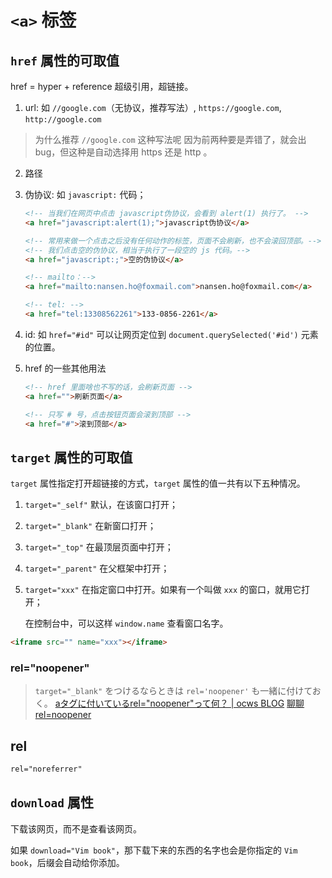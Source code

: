 # `<a>` 标签

## `href` 属性的可取值

href = hyper + reference 超级引用，超链接。

1. url: 如 `//google.com`（无协议，推荐写法）, `https://google.com`, `http://google.com`

> 为什么推荐 `//google.com` 这种写法呢
> 因为前两种要是弄错了，就会出 bug，但这种是自动选择用 https 还是 http 。
    
2. 路径

3. 伪协议: 如 `javascript:` 代码；
    ```html
    <!-- 当我们在网页中点击 javascript伪协议，会看到 alert(1) 执行了。 -->
    <a href="javascript:alert(1);">javascript伪协议</a>
    
    <!-- 常用来做一个点击之后没有任何动作的标签，页面不会刷新，也不会滚回顶部。-->
    <!-- 我们点击空的伪协议，相当于执行了一段空的 js 代码。-->
    <a href="javascript:;">空的伪协议</a>

    <!-- mailto：-->
    <a href="mailto:nansen.ho@foxmail.com">nansen.ho@foxmail.com</a>

    <!-- tel: -->
    <a href="tel:13308562261">133-0856-2261</a>
    ```
    
4. id: 如 `href="#id"` 可以让网页定位到 `document.querySelected('#id')` 元素的位置。
    
5. href 的一些其他用法
    
    ```html
    <!-- href 里面啥也不写的话，会刷新页面 -->
    <a href="">刷新页面</a>
    
    <!-- 只写 # 号，点击按钮页面会滚到顶部 -->
    <a href="#">滚到顶部</a>
    ```    

## `target` 属性的可取值

`target` 属性指定打开超链接的方式，`target` 属性的值一共有以下五种情况。

1. `target="_self"` 默认，在该窗口打开；
  
2. `target="_blank"`  在新窗口打开；
   
3. `target="_top"` 在最顶层页面中打开；
   
4. `target="_parent"` 在父框架中打开；
   
5. `target="xxx"` 在指定窗口中打开。如果有一个叫做 `xxx` 的窗口，就用它打开；
    
    在控制台中，可以这样 `window.name` 查看窗口名字。
    
```html
<iframe src="" name="xxx"></iframe>
```

### rel="noopener"

> `target="_blank"` をつけるならときは `rel='noopener'` も一緒に付けておく。
> [aタグに付いているrel="noopener"って何？ | ocws BLOG](https://ocws.jp/blog/post1974/)
> [聊聊 rel=noopener](https://juejin.cn/post/6844903485289267214)

## rel

```html
rel="noreferrer"
```

## `download` 属性

下载该网页，而不是查看该网页。

如果 `download="Vim book"`，那下载下来的东西的名字也会是你指定的 `Vim book`，后缀会自动给你添加。